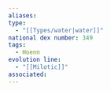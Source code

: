 ```yaml
---
aliases: 
type:
  - "[[Types/water|water]]"
national dex number: 349
tags:
  - Hoenn
evolution line:
  - "[[Milotic]]"
associated:
---
```

